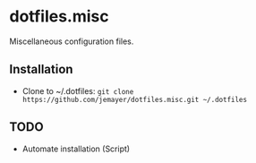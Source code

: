 dotfiles.misc
=============

Miscellaneous configuration files.

## Installation

* Clone to ~/.dotfiles: `git clone https://github.com/jemayer/dotfiles.misc.git ~/.dotfiles`

## TODO

* Automate installation (Script)
